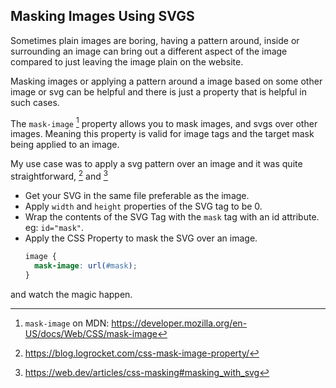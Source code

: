 ## Masking Images Using SVGS

Sometimes plain images are boring, having a pattern around, inside or surrounding an image can bring out a different aspect of the image compared to just leaving the image plain on the website. 

Masking images or applying a pattern around a image based on some other image or svg can be helpful and there is just a property that is helpful in such cases. 

The `mask-image` [^1] property allows you to mask images, and svgs over other images. Meaning this property is valid for image tags and the target mask being applied to an image. 

My use case was to apply a svg pattern over an image and it was quite straightforward, [^2] and [^3] 

- Get your SVG in the same file preferable as the image. 
- Apply `width` and `height` properties of the SVG tag to be 0.
- Wrap the contents of the SVG Tag with the `mask` tag with an id attribute. eg: `id="mask"`.
- Apply the CSS Property to mask the SVG over an image. 
  ```css
  image {
    mask-image: url(#mask);
  }
  ```

and watch the magic happen.

[^1]: `mask-image` on MDN: https://developer.mozilla.org/en-US/docs/Web/CSS/mask-image
[^2]: https://blog.logrocket.com/css-mask-image-property/
[^3]: https://web.dev/articles/css-masking#masking_with_svg